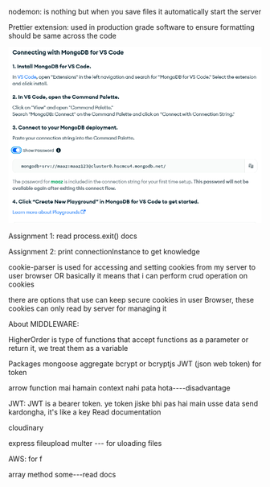 nodemon: is nothing but when you save files it automatically start the server

Prettier extension: used in production grade software to ensure formatting should be same across the code

![alt text](image.png)

Assignment 1: read process.exit() docs

Assignment 2: print connectionInstance to get knowledge

cookie-parser is used for accessing and setting cookies from my server to user browser OR basically it means that i can perform crud operation on cookies

there are options that use can keep secure cookies in user Browser, these cookies can only read by server for managing it

About MIDDLEWARE: 

HigherOrder is type of functions that accept functions as a parameter or return it, we treat them as a variable 

Packages
mongoose aggregate
bcrypt or bcryptjs
JWT (json web token) for token

arrow function mai hamain context nahi pata hota----disadvantage

JWT: 
JWT is a bearer token. ye token jiske bhi pas hai main usse data send kardongha, it's like a key
Read documentation 

cloudinary 

express fileupload 
multer --- for uloading files

AWS:
for f

array method some---read docs
